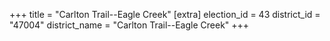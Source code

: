 +++
title = "Carlton Trail--Eagle Creek"
[extra]
election_id = 43
district_id = "47004"
district_name = "Carlton Trail--Eagle Creek"
+++
